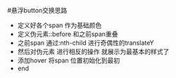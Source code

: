 
#悬浮button交换思路
- 定义好各个span 作为基础颜色
- 定义伪元素::before 和之前span重叠
- 之前span 通过:nth-child 进行奇偶性的translateY
- 然后对伪元素 进行相反的操作 就展示为最基本的样式了
- 添加hover 将span 位置初始化到最初
- end

